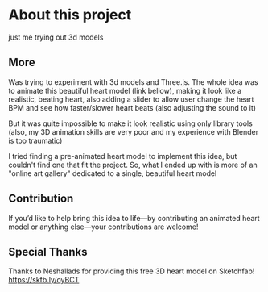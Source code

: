 # About this project
just me trying out 3d models

## More
Was trying to experiment with 3d models and Three.js. The whole idea was to animate this beautiful heart model (link bellow), making it look like a realistic, beating heart, also adding a slider to allow user change the heart BPM and see how faster/slower heart beats (also adjusting the sound to it)

But it was quite impossible to make it look realistic using only library tools (also, my 3D animation skills are very poor and my experience with Blender is too traumatic)

I tried finding a pre-animated heart model to implement this idea, but couldn't find one that fit the project. So, what I ended up with is more of an "online art gallery" dedicated to a single, beautiful heart model

## Contribution

If you’d like to help bring this idea to life—by contributing an animated heart model or anything else—your contributions are welcome!

## Special Thanks

Thanks to Neshallads for providing this free 3D heart model on Sketchfab!
https://skfb.ly/oyBCT
